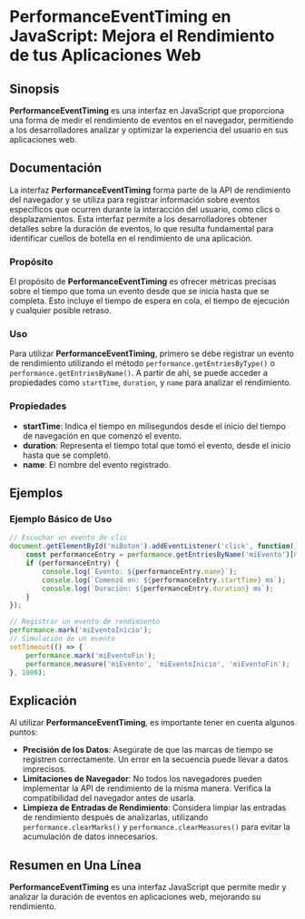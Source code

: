 <!--
Meta Description: # PerformanceEventTiming en JavaScript: Mejora el Rendimiento de tus Aplicaciones Web ## Sinopsis **PerformanceEventTiming** es una interfaz en JavaSc...
Meta Keywords: rendimiento, que, evento, performance, performanceeventtiming
-->

# PerformanceEventTiming en JavaScript: Mejora el Rendimiento de tus Aplicaciones Web

## Sinopsis
**PerformanceEventTiming** es una interfaz en JavaScript que proporciona una forma de medir el rendimiento de eventos en el navegador, permitiendo a los desarrolladores analizar y optimizar la experiencia del usuario en sus aplicaciones web.

## Documentación
La interfaz **PerformanceEventTiming** forma parte de la API de rendimiento del navegador y se utiliza para registrar información sobre eventos específicos que ocurren durante la interacción del usuario, como clics o desplazamientos. Esta interfaz permite a los desarrolladores obtener detalles sobre la duración de eventos, lo que resulta fundamental para identificar cuellos de botella en el rendimiento de una aplicación.

### Propósito
El propósito de **PerformanceEventTiming** es ofrecer métricas precisas sobre el tiempo que toma un evento desde que se inicia hasta que se completa. Esto incluye el tiempo de espera en cola, el tiempo de ejecución y cualquier posible retraso.

### Uso
Para utilizar **PerformanceEventTiming**, primero se debe registrar un evento de rendimiento utilizando el método `performance.getEntriesByType()` o `performance.getEntriesByName()`. A partir de ahí, se puede acceder a propiedades como `startTime`, `duration`, y `name` para analizar el rendimiento.

### Propiedades
- **startTime**: Indica el tiempo en milisegundos desde el inicio del tiempo de navegación en que comenzó el evento.
- **duration**: Representa el tiempo total que tomó el evento, desde el inicio hasta que se completó.
- **name**: El nombre del evento registrado.

## Ejemplos

### Ejemplo Básico de Uso
```javascript
// Escuchar un evento de clic
document.getElementById('miBoton').addEventListener('click', function() {
    const performanceEntry = performance.getEntriesByName('miEvento')[0];
    if (performanceEntry) {
        console.log(`Evento: ${performanceEntry.name}`);
        console.log(`Comenzó en: ${performanceEntry.startTime} ms`);
        console.log(`Duración: ${performanceEntry.duration} ms`);
    }
});

// Registrar un evento de rendimiento
performance.mark('miEventoInicio');
// Simulación de un evento
setTimeout(() => {
    performance.mark('miEventoFin');
    performance.measure('miEvento', 'miEventoInicio', 'miEventoFin');
}, 1000);
```

## Explicación
Al utilizar **PerformanceEventTiming**, es importante tener en cuenta algunos puntos:

- **Precisión de los Datos**: Asegúrate de que las marcas de tiempo se registren correctamente. Un error en la secuencia puede llevar a datos imprecisos.
- **Limitaciones de Navegador**: No todos los navegadores pueden implementar la API de rendimiento de la misma manera. Verifica la compatibilidad del navegador antes de usarla.
- **Limpieza de Entradas de Rendimiento**: Considera limpiar las entradas de rendimiento después de analizarlas, utilizando `performance.clearMarks()` y `performance.clearMeasures()` para evitar la acumulación de datos innecesarios.

## Resumen en Una Línea
**PerformanceEventTiming** es una interfaz JavaScript que permite medir y analizar la duración de eventos en aplicaciones web, mejorando su rendimiento.